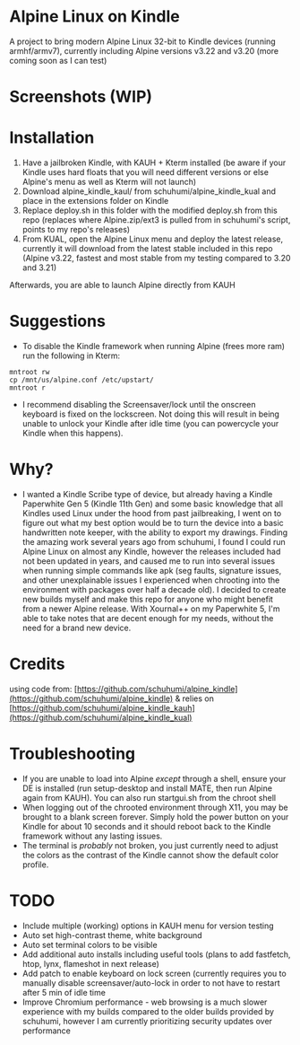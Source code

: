 # Alpine Linux on Kindle
A project to bring modern Alpine Linux 32-bit to Kindle devices (running armhf/armv7), currently including Alpine versions v3.22 and v3.20 (more coming soon as I can test)

# Screenshots (WIP)

# Installation
1. Have a jailbroken Kindle, with KAUH + Kterm installed (be aware if your Kindle uses hard floats that you will need different versions or else Alpine's menu as well as Kterm will not launch)
2. Download alpine_kindle_kaul/ from schuhumi/alpine_kindle_kual and place in the extensions folder on Kindle
3. Replace deploy.sh in this folder with the modified deploy.sh from this repo (replaces where Alpine.zip/ext3 is pulled from in schuhumi's script, points to my repo's releases)
4. From KUAL, open the Alpine Linux menu and deploy the latest release, currently it will download from the latest stable included in this repo (Alpine v3.22, fastest and most stable from my testing compared to 3.20 and 3.21)

Afterwards, you are able to launch Alpine directly from KAUH

# Suggestions
- To disable the Kindle framework when running Alpine (frees more ram) run the following in Kterm:
```
mntroot rw
cp /mnt/us/alpine.conf /etc/upstart/
mntroot r
```
- I recommend disabling the Screensaver/lock until the onscreen keyboard is fixed on the lockscreen. Not doing this will result in being unable to unlock your Kindle after idle time (you can powercycle your Kindle when this happens).

# Why?
- I wanted a Kindle Scribe type of device, but already having a Kindle Paperwhite Gen 5 (Kindle 11th Gen) and some basic knowledge that all Kindles used Linux under the hood from past jailbreaking, I went on to figure out what my best option would be to turn the device into a basic handwritten note keeper, with the ability to export my drawings. Finding the amazing work several years ago from schuhumi, I found I could run Alpine Linux on almost any Kindle, however the releases included had not been updated in years, and caused me to run into several issues when running simple commands like apk (seg faults, signature issues, and other unexplainable issues I experienced when chrooting into the environment with packages over half a decade old). I decided to create new builds myself and make this repo for anyone who might benefit from a newer Alpine release. With Xournal++ on my Paperwhite 5, I'm able to take notes that are decent enough for my needs, without the need for a brand new device.

# Credits
using code from: [https://github.com/schuhumi/alpine_kindle](https://github.com/schuhumi/alpine_kindle) & relies on [https://github.com/schuhumi/alpine_kindle_kauh](https://github.com/schuhumi/alpine_kindle_kual)

# Troubleshooting
- If you are unable to load into Alpine *except* through a shell, ensure your DE is installed (run setup-desktop and install MATE, then run Alpine again from KAUH). You can also run startgui.sh from the chroot shell
- When logging out of the chrooted environment through X11, you may be brought to a blank screen forever. Simply hold the power button on your Kindle for about 10 seconds and it should reboot back to the Kindle framework without any lasting issues.
- The terminal is *probably* not broken, you just currently need to adjust the colors as the contrast of the Kindle cannot show the default color profile.

# TODO
- Include multiple (working) options in KAUH menu for version testing
- Auto set high-contrast theme, white background
- Auto set terminal colors to be visible
- Add additional auto installs including useful tools (plans to add fastfetch, htop, lynx, flameshot in next release)
- Add patch to enable keyboard on lock screen (currently requires you to manually disable screensaver/auto-lock in order to not have to restart after 5 min of idle time
- Improve Chromium performance - web browsing is a much slower experience with my builds compared to the older builds provided by schuhumi, however I am currently prioritizing security updates over performance
